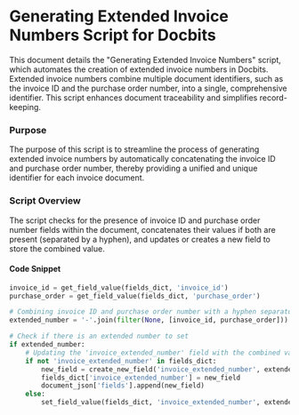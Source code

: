 # Generating Extended Invoice Numbers Script for Docbits

This document details the "Generating Extended Invoice Numbers" script, which automates the creation of extended invoice numbers in Docbits. Extended invoice numbers combine multiple document identifiers, such as the invoice ID and the purchase order number, into a single, comprehensive identifier. This script enhances document traceability and simplifies record-keeping.

### Purpose

The purpose of this script is to streamline the process of generating extended invoice numbers by automatically concatenating the invoice ID and purchase order number, thereby providing a unified and unique identifier for each invoice document.

### Script Overview

The script checks for the presence of invoice ID and purchase order number fields within the document, concatenates their values if both are present (separated by a hyphen), and updates or creates a new field to store the combined value.

#### Code Snippet

```python
invoice_id = get_field_value(fields_dict, 'invoice_id')
purchase_order = get_field_value(fields_dict, 'purchase_order')

# Combining invoice ID and purchase order number with a hyphen separator
extended_number = '-'.join(filter(None, [invoice_id, purchase_order]))

# Check if there is an extended number to set
if extended_number:
    # Updating the 'invoice_extended_number' field with the combined value
    if not 'invoice_extended_number' in fields_dict:
        new_field = create_new_field('invoice_extended_number', extended_number)
        fields_dict['invoice_extended_number'] = new_field
        document_json['fields'].append(new_field)
    else:
        set_field_value(fields_dict, 'invoice_extended_number', extended_number)
```


